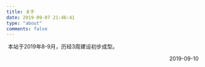 ```yaml
---
title: 关于
date: 2019-09-07 21:46:41
type: "about"
comments: false
---
```


​    本站于2019年8-9月，历经3周建设初步成型。

<p align="right">2019-09-10</p>

